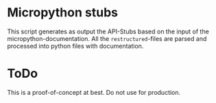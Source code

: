 # Micropython stubs
This script generates as output the API-Stubs based on the input of the micropython-documentation. All the `restructured`-files are parsed and processed into python files with documentation.

# ToDo
This is a proof-of-concept at best. Do not use for production.
